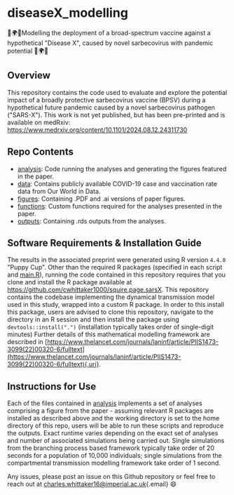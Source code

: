 # diseaseX_modelling

🦠🌍😷Modelling the deployment of a broad-spectrum vaccine against a
hypothetical "Disease X", caused by novel sarbecovirus with pandemic
potential 🦠🌍😷

## Overview

This repository contains the code used to evaluate and explore the
potential impact of a broadly protective sarbecovirus vaccine (BPSV)
during a hypothetical future pandemic caused by a novel sarbecovirus
pathogen ("SARS-X"). This work is not yet published, but has been
pre-printed and is available on medRxiv:
<https://www.medrxiv.org/content/10.1101/2024.08.12.24311730>

## Repo Contents

-   [analysis](./analysis): Code running the analyses and generating the
    figures featured in the paper.
-   [data](./data): Contains publicly available COVID-19 case and
    vaccination rate data from Our World in Data.
-   [figures](./figures): Containing .PDF and .ai versions of paper
    figures.
-   [functions](./functions): Custom functions required for the analyses
    presented in the paper.
-   [outputs](./outputs): Containing .rds outputs from the analyses.

## Software Requirements & Installation Guide

The results in the associated preprint were generated using R version
`4.4.0` "Puppy Cup". Other than the required R packages (specified in
each script and [main.R](./main.R)), running the code contained in this
repository requires that you clone and install the R package available
at <https://github.com/cwhittaker1000/squire.page.sarsX>. This
repository contains the codebase implementing the dynamical transmission
model used in this study, wrapped into a custom R package. In order to
this install this package, users are advised to clone this repository,
navigate to the directory in an R session and then install the package
using `devtools::install(".")` (installation typically takes order of
single-digit minutes) Further details of this mathematical modelling
framework are described in
[https://www.thelancet.com/journals/laninf/article/PIIS1473-3099(22)00320-6/fulltext](https://www.thelancet.com/journals/laninf/article/PIIS1473-3099(22)00320-6/fulltext){.uri}.

## Instructions for Use

Each of the files contained in [analysis](./analysis) implements a set
of analyses comprising a figure from the paper - assuming relevant R
packages are installed as described above and the working directory is
set to the home directory of this repo, users will be able to run these
scripts and reproduce the outputs. Exact runtime varies depending on the
exact set of analyses and number of associated simulations being carried
out. Single simulations from the branching process based framework
typically take order of 20 seconds for a population of 10,000
individuals; single simulations from the compartmental transmission
modelling framework take order of 1 second.

Any issues, please post an issue on this Github repository or feel free
to reach out at
[charles.whittaker16\@imperial.ac.uk](mailto:charles.whittaker16@imperial.ac.uk){.email}
😄
